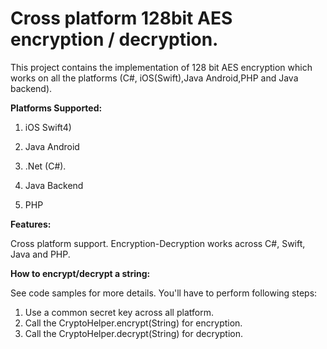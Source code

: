 Cross platform 128bit AES encryption / decryption.
========
This project contains the implementation of 128 bit AES encryption which works on all the platforms (C#, iOS(Swift),Java Android,PHP and Java backend). 

<b>Platforms Supported:</b>

1. iOS Swift4)

2. Java Android

3. .Net (C#).

4. Java Backend

5. PHP

<b>Features:</b>

Cross platform support. Encryption-Decryption works across C#, Swift, Java and PHP. 


<b>How to encrypt/decrypt a string:</b>

See code samples for more details. You'll have to perform following steps:

1. Use a common secret key across all platform.
2. Call the CryptoHelper.encrypt(String) for encryption.
3. Call the CryptoHelper.decrypt(String) for decryption.
